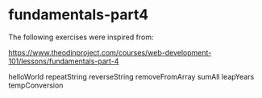 # fundamentals-part4

The following exercises were inspired from:

https://www.theodinproject.com/courses/web-development-101/lessons/fundamentals-part-4

helloWorld
repeatString
reverseString
removeFromArray
sumAll
leapYears
tempConversion